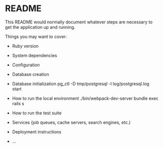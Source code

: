 # README

This README would normally document whatever steps are necessary to get the
application up and running.

Things you may want to cover:

* Ruby version

* System dependencies

* Configuration

* Database creation

* Database initialization
pg_ctl -D tmp/postgresql -l log/postgresql.log start

* How to run the local environment
./bin/webpack-dev-server
bundle exec rails s

* How to run the test suite

* Services (job queues, cache servers, search engines, etc.)

* Deployment instructions

* ...
